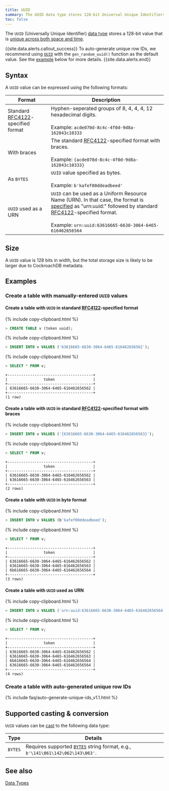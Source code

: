 ```yaml
---
title: UUID
summary: The UUID data type stores 128-bit Universal Unique Identifiers.
toc: false
---
```


The `UUID` (Universally Unique Identifier) [data type](data-types.html) stores a 128-bit value that is [unique across both space and time](https://www.ietf.org/rfc/rfc4122.txt).

{{site.data.alerts.callout_success}}
To auto-generate unique row IDs, we recommend using [`UUID`](uuid.html) with the `gen_random_uuid()` function as the default value. See the [example](#create-a-table-with-auto-generated-unique-row-ids) below for more details.
{{site.data.alerts.end}}

<div id="toc"></div>

## Syntax
A `UUID` value can be expressed using the following formats:

Format | Description
-------|-------------
Standard [RFC4122](http://www.ietf.org/rfc/rfc4122.txt)-specified format | Hyphen-seperated groups of 8, 4, 4, 4, 12 hexadecimal digits.<br><br> Example: `acde070d-8c4c-4f0d-9d8a-162843c10333`
With braces | The standard [RFC4122](http://www.ietf.org/rfc/rfc4122.txt)-specified format with braces.<br><br>Example: `{acde070d-8c4c-4f0d-9d8a-162843c10333}`
As `BYTES` | `UUID` value specified as bytes.<br><br>Example: `b'kafef00ddeadbeed'`
`UUID` used as a URN | `UUID` can be used as a Uniform Resource Name (URN). In that case, the format is [specified](https://www.ietf.org/rfc/rfc2141.txt) as "urn:uuid:" followed by standard [RFC4122](http://www.ietf.org/rfc/rfc4122.txt)-specified format.<br><br>Example: `urn:uuid:63616665-6630-3064-6465-616462656564`

## Size
A `UUID` value is 128 bits in width, but the total storage size is likely to be larger due to CockroachDB metadata.

## Examples

### Create a table with manually-entered `UUID` values

#### Create a table with `UUID` in standard [RFC4122](http://www.ietf.org/rfc/rfc4122.txt)-specified format

{% include copy-clipboard.html %}
~~~ sql
> CREATE TABLE v (token uuid);
~~~

{% include copy-clipboard.html %}
~~~ sql
> INSERT INTO v VALUES ('63616665-6630-3064-6465-616462656562');
~~~

{% include copy-clipboard.html %}
~~~ sql
> SELECT * FROM v;
~~~

~~~
+--------------------------------------+
|                token                 |
+--------------------------------------+
| 63616665-6630-3064-6465-616462656562 |
+--------------------------------------+
(1 row)
~~~

#### Create a table with `UUID` in standard [RFC4122](http://www.ietf.org/rfc/rfc4122.txt)-specified format with braces

{% include copy-clipboard.html %}
~~~ sql
> INSERT INTO v VALUES ('{63616665-6630-3064-6465-616462656563}');
~~~

{% include copy-clipboard.html %}
~~~ sql
> SELECT * FROM v;
~~~

~~~
+--------------------------------------+
|                token                 |
+--------------------------------------+
| 63616665-6630-3064-6465-616462656562 |
| 63616665-6630-3064-6465-616462656563 |
+--------------------------------------+
(2 rows)
~~~

#### Create a table with `UUID` in byte format

{% include copy-clipboard.html %}
~~~ sql
> INSERT INTO v VALUES (b'kafef00ddeadbeed');
~~~

{% include copy-clipboard.html %}
~~~ sql
> SELECT * FROM v;
~~~

~~~
+--------------------------------------+
|                token                 |
+--------------------------------------+
| 63616665-6630-3064-6465-616462656562 |
| 63616665-6630-3064-6465-616462656563 |
| 6b616665-6630-3064-6465-616462656564 |
+--------------------------------------+
(3 rows)
~~~

#### Create a table with `UUID` used as URN

{% include copy-clipboard.html %}
~~~ sql
> INSERT INTO v VALUES ('urn:uuid:63616665-6630-3064-6465-616462656564');
~~~

{% include copy-clipboard.html %}
~~~ sql
> SELECT * FROM v;
~~~

~~~
+--------------------------------------+
|                token                 |
+--------------------------------------+
| 63616665-6630-3064-6465-616462656562 |
| 63616665-6630-3064-6465-616462656563 |
| 6b616665-6630-3064-6465-616462656564 |
| 63616665-6630-3064-6465-616462656564 |
+--------------------------------------+
(4 rows)
~~~

### Create a table with auto-generated unique row IDs

{% include faq/auto-generate-unique-ids_v1.1.html %}

## Supported casting & conversion

`UUID` values can be [cast](data-types.html#data-type-conversions-casts) to the following data type:

Type | Details
-----|--------
`BYTES` | Requires supported [`BYTES`](bytes.html) string format, e.g., `b'\141\061\142\062\143\063'`.

## See also

[Data Types](data-types.html)
